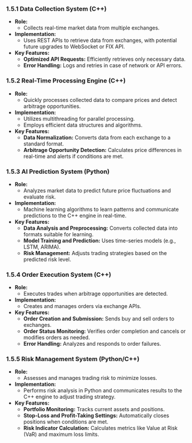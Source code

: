 ### **1.5.1 Data Collection System (C++)**

- **Role:**
    - Collects real-time market data from multiple exchanges.
- **Implementation:**
    - Uses REST APIs to retrieve data from exchanges, with potential future upgrades to WebSocket or FIX API.
- **Key Features:**
    - **Optimized API Requests:** Efficiently retrieves only necessary data.
    - **Error Handling:** Logs and retries in case of network or API errors.

### **1.5.2 Real-Time Processing Engine (C++)**

- **Role:**
    - Quickly processes collected data to compare prices and detect arbitrage opportunities.
- **Implementation:**
    - Utilizes multithreading for parallel processing.
    - Employs efficient data structures and algorithms.
- **Key Features:**
    - **Data Normalization:** Converts data from each exchange to a standard format.
    - **Arbitrage Opportunity Detection:** Calculates price differences in real-time and alerts if conditions are met.

### **1.5.3 AI Prediction System (Python)**

- **Role:**
    - Analyzes market data to predict future price fluctuations and evaluate risk.
- **Implementation:**
    - Machine learning algorithms to learn patterns and communicate predictions to the C++ engine in real-time.
- **Key Features:**
    - **Data Analysis and Preprocessing:** Converts collected data into formats suitable for learning.
    - **Model Training and Prediction:** Uses time-series models (e.g., LSTM, ARIMA).
    - **Risk Management:** Adjusts trading strategies based on the predicted risk level.

### **1.5.4 Order Execution System (C++)**

- **Role:**
    - Executes trades when arbitrage opportunities are detected.
- **Implementation:**
    - Creates and manages orders via exchange APIs.
- **Key Features:**
    - **Order Creation and Submission:** Sends buy and sell orders to exchanges.
    - **Order Status Monitoring:** Verifies order completion and cancels or modifies orders as needed.
    - **Error Handling:** Analyzes and responds to order failures.

### **1.5.5 Risk Management System (Python/C++)**

- **Role:**
    - Assesses and manages trading risk to minimize losses.
- **Implementation:**
    - Performs risk analysis in Python and communicates results to the C++ engine to adjust trading strategy.
- **Key Features:**
    - **Portfolio Monitoring:** Tracks current assets and positions.
    - **Stop-Loss and Profit-Taking Settings:** Automatically closes positions when conditions are met.
    - **Risk Indicator Calculation:** Calculates metrics like Value at Risk (VaR) and maximum loss limits.